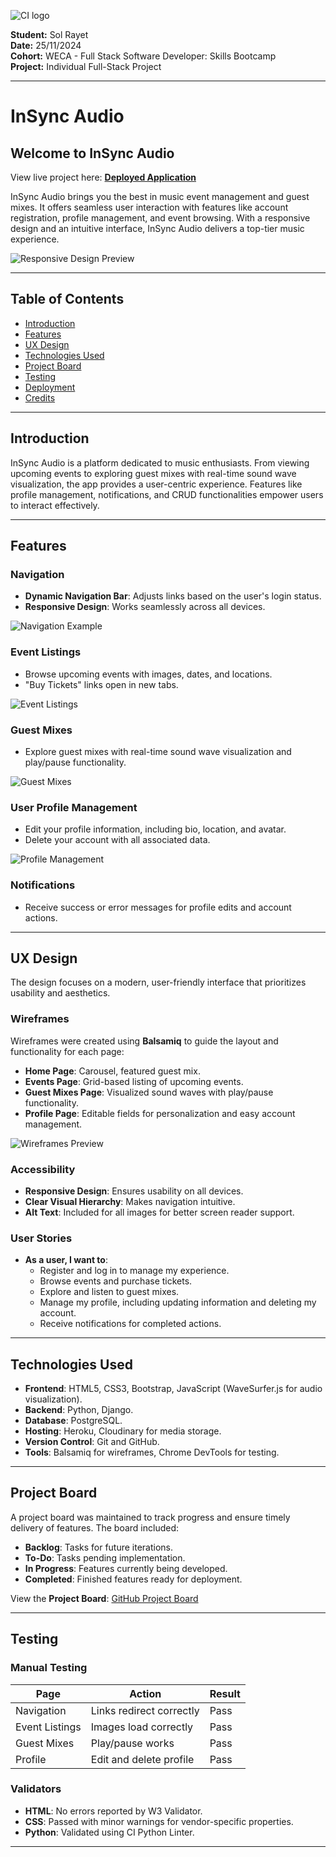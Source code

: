 ![CI logo](https://codeinstitute.s3.amazonaws.com/fullstack/ci_logo_small.png)

**Student:** Sol Rayet   
**Date:** 25/11/2024   
**Cohort:** WECA - Full Stack Software Developer: Skills Bootcamp  
**Project:** Individual Full-Stack Project

---

# InSync Audio

## Welcome to InSync Audio

View live project here: **[Deployed Application](https://insyncaudio-8e866be95d5d.herokuapp.com/)**

InSync Audio brings you the best in music event management and guest mixes. It offers seamless user interaction with features like account registration, profile management, and event browsing. With a responsive design and an intuitive interface, InSync Audio delivers a top-tier music experience.

![Responsive Design Preview](documentations/responsive.png)

---

## Table of Contents

- [Introduction](#introduction)
- [Features](#features)
- [UX Design](#ux-design)
- [Technologies Used](#technologies-used)
- [Project Board](#project-board)
- [Testing](#testing)
- [Deployment](#deployment)
- [Credits](#credits)

---

## Introduction

InSync Audio is a platform dedicated to music enthusiasts. From viewing upcoming events to exploring guest mixes with real-time sound wave visualization, the app provides a user-centric experience. Features like profile management, notifications, and CRUD functionalities empower users to interact effectively.

---

## Features

### Navigation

- **Dynamic Navigation Bar**: Adjusts links based on the user's login status.
- **Responsive Design**: Works seamlessly across all devices.

![Navigation Example](documentations/navigation.png)

### Event Listings

- Browse upcoming events with images, dates, and locations.
- "Buy Tickets" links open in new tabs.

![Event Listings](documentations/event_listings.png)

### Guest Mixes

- Explore guest mixes with real-time sound wave visualization and play/pause functionality.

![Guest Mixes](documentations/guest_mixes.png)

### User Profile Management

- Edit your profile information, including bio, location, and avatar.
- Delete your account with all associated data.

![Profile Management](documentations/profile.png)

### Notifications

- Receive success or error messages for profile edits and account actions.

---

## UX Design

The design focuses on a modern, user-friendly interface that prioritizes usability and aesthetics.

### Wireframes

Wireframes were created using **Balsamiq** to guide the layout and functionality for each page:
- **Home Page**: Carousel, featured guest mix.
- **Events Page**: Grid-based listing of upcoming events.
- **Guest Mixes Page**: Visualized sound waves with play/pause functionality.
- **Profile Page**: Editable fields for personalization and easy account management.

![Wireframes Preview](documentations/wireframes.png)

### Accessibility

- **Responsive Design**: Ensures usability on all devices.
- **Clear Visual Hierarchy**: Makes navigation intuitive.
- **Alt Text**: Included for all images for better screen reader support.

### User Stories

- **As a user, I want to**:
  - Register and log in to manage my experience.
  - Browse events and purchase tickets.
  - Explore and listen to guest mixes.
  - Manage my profile, including updating information and deleting my account.
  - Receive notifications for completed actions.

---

## Technologies Used

- **Frontend**: HTML5, CSS3, Bootstrap, JavaScript (WaveSurfer.js for audio visualization).
- **Backend**: Python, Django.
- **Database**: PostgreSQL.
- **Hosting**: Heroku, Cloudinary for media storage.
- **Version Control**: Git and GitHub.
- **Tools**: Balsamiq for wireframes, Chrome DevTools for testing.

---

## Project Board

A project board was maintained to track progress and ensure timely delivery of features. The board included:

- **Backlog**: Tasks for future iterations.
- **To-Do**: Tasks pending implementation.
- **In Progress**: Features currently being developed.
- **Completed**: Finished features ready for deployment.

View the **Project Board**: [GitHub Project Board](https://github.com/users/Rayet01/projects/8/views/1?visibleFields=%5B%22Title%22%2C%22Assignees%22%2C%22Status%22%2C%22Labels%22%5D)

---

## Testing

### Manual Testing

| **Page**         | **Action**                | **Result** |
|-------------------|---------------------------|------------|
| Navigation        | Links redirect correctly | Pass       |
| Event Listings    | Images load correctly    | Pass       |
| Guest Mixes       | Play/pause works         | Pass       |
| Profile           | Edit and delete profile  | Pass       |

### Validators

- **HTML**: No errors reported by W3 Validator.
- **CSS**: Passed with minor warnings for vendor-specific properties.
- **Python**: Validated using CI Python Linter.

---